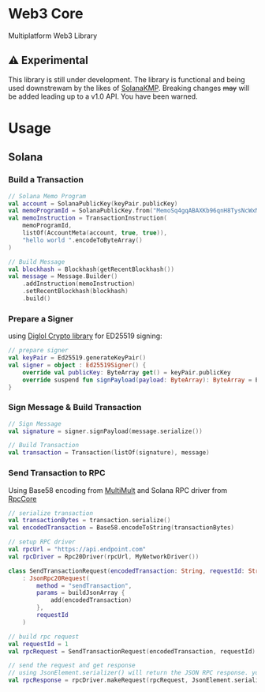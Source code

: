 # Web3 Core
Multiplatform Web3 Library

## ⚠️ Experimental
This library is still under development. The library is functional and being used downstrewam by the likes of [SolanaKMP](https://github.com/metaplex-foundation/solana-kmp). Breaking changes ~~may~~ will be added leading up to a v1.0 API. You have been warned. 

# Usage

## Solana

### Build a Transaction

```kotlin
// Solana Memo Program 
val account = SolanaPublicKey(keyPair.publicKey)
val memoProgramId = SolanaPublicKey.from("MemoSq4gqABAXKb96qnH8TysNcWxMyWCqXgDLGmfcHr")
val memoInstruction = TransactionInstruction(
    memoProgramId,
    listOf(AccountMeta(account, true, true)),
    "hello world ".encodeToByteArray()
)

// Build Message
val blockhash = Blockhash(getRecentBlockhash())
val message = Message.Builder()
    .addInstruction(memoInstruction)
    .setRecentBlockhash(blockhash)
    .build()
```

### Prepare a Signer

using [Diglol Crypto library](https://github.com/diglol/crypto) for ED25519 signing:

```kotlin
// prepare signer
val keyPair = Ed25519.generateKeyPair()
val signer = object : Ed25519Signer() {
    override val publicKey: ByteArray get() = keyPair.publicKey
    override suspend fun signPayload(payload: ByteArray): ByteArray = Ed25519.sign(keyPair, payload)
}
```

### Sign Message & Build Transaction

```kotlin
// Sign Message
val signature = signer.signPayload(message.serialize())

// Build Transaction
val transaction = Transaction(listOf(signature), message)
```

### Send Transaction to RPC

Using Base58 encoding from [MultiMult](https://github.com/Funkatronics/multimult) and Solana RPC driver from [RpcCore](https://github.com/Funkatronics/RpcCore)

```kotlin
// serialize transaction
val transactionBytes = transaction.serialize()
val encodedTransaction = Base58.encodeToString(transactionBytes)

// setup RPC driver
val rpcUrl = "https://api.endpoint.com"
val rpcDriver = Rpc20Driver(rpcUrl, MyNetworkDriver())

class SendTransactionRequest(encodedTransaction: String, requestId: String)
    : JsonRpc20Request(
        method = "sendTransaction",
        params = buildJsonArray {
            add(encodedTransaction)
        },
        requestId
    )

// build rpc request
val requestId = 1
val rpcRequest = SendTransactionRequest(encodedTransaction, requestId)

// send the request and get response
// using JsonElement.serializer() will return the JSON RPC response. you can use your own serializer to get back a specific object
val rpcResponse = rpcDriver.makeRequest(rpcRequest, JsonElement.serializer())
```



